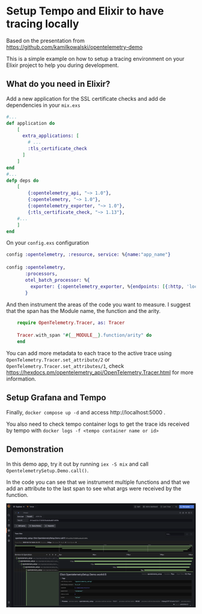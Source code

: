 # Setup Tempo and Elixir to have tracing locally

Based on the presentation from https://github.com/kamilkowalski/opentelemetry-demo

This is a simple example on how to setup a tracing environment on your Elixir project to help you during development.

## What do you need in Elixir?

Add a new application for the SSL certificate checks and add de dependencies in your `mix.exs`

```elixir
#...
def application do
    [
      extra_applications: [
        # ...
        :tls_certificate_check
      ]
    ]
end
#...
defp deps do
    [
        {:opentelemetry_api, "~> 1.0"},
        {:opentelemetry, "~> 1.0"},
        {:opentelemetry_exporter, "~> 1.0"},
        {:tls_certificate_check, "~> 1.13"},
    #...
    ]
end
```
On your `config.exs` configuration

```elixir
config :opentelemetry, :resource, service: %{name:"app_name"}

config :opentelemetry,
       :processors,
       otel_batch_processor: %{
         exporter: {:opentelemetry_exporter, %{endpoints: [{:http, 'localhost', 55681, []}]}}
       }
```

And then instrument the areas of the code you want to measure. I suggest that the span has the Module name, the function and the arity.
```elixir
    require OpenTelemetry.Tracer, as: Tracer

    Tracer.with_span "#{__MODULE__}.function/arity" do
    end
```

You can add more metadata to each trace to the active trace using `OpenTelemetry.Tracer.set_attribute/2` or `OpenTelemetry.Tracer.set_attributes/1`, check https://hexdocs.pm/opentelemetry_api/OpenTelemetry.Tracer.html for more information.

## Setup Grafana and Tempo
Finally, `docker compose up -d` and access http://localhost:5000 .

You also need to check tempo container logs to get the trace ids received by tempo with `docker logs -f <tempo container name or id>`

## Demonstration
In this demo app, try it out by running `iex -S mix` and call `OpentelemetrySetup.Demo.call()`.

In the code you can see that we instrument multiple functions and that we add an attribute to the last span to see what args were received by the function.

![tempo.png](tempo.png)

